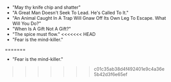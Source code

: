 - "May thy knife chip and shatter"
- "A Great Man Doesn't Seek To Lead. He's Called To It."
- "An Animal Caught In A Trap Will Gnaw Off Its Own Leg To Escape. What Will You Do?"
- "When Is A Gift Not A Gift?"
- "The spice must flow."
<<<<<<< HEAD
- "Fear is the mind-killer."

=======
-  "Fear is the mind-killer."
>>>>>>> c01c35ab38d4f492401e9c4a36e5b42d3f6e65ef
